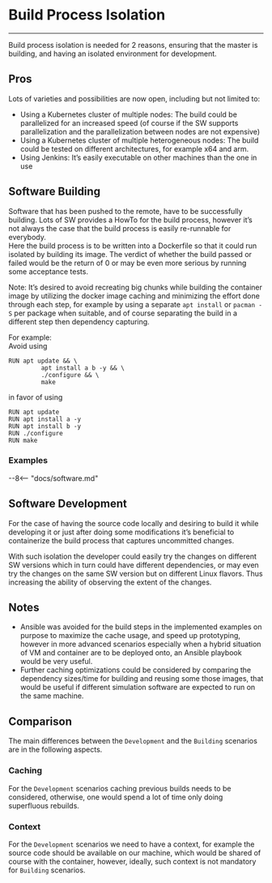 # Build Process Isolation
---

Build process isolation is needed for 2 reasons, ensuring that the master is building, and having an isolated environment for development.

## Pros
Lots of varieties and possibilities are now open, including but not limited to:

- Using a Kubernetes cluster of multiple nodes: The build could be parallelized for an increased speed (of course if the SW supports parallelization and the parallelization between nodes are not expensive)
- Using a Kubernetes cluster of multiple heterogeneous nodes: The build could be tested on different architectures, for example x64 and arm.
- Using Jenkins: It’s easily executable on other machines than the one in use


## Software Building

Software that has been pushed to the remote, have to be successfully building. Lots of SW provides a HowTo for the build process, however it’s not always the case that the build process is easily re-runnable for everybody.  
Here the build process is to be written into a Dockerfile so that it could run isolated by building its image. The verdict of whether the build passed or failed would be the return of 0 or may be even more serious by running some acceptance tests.  

Note: It’s desired to avoid recreating big chunks while building the container image by utilizing the docker image caching and minimizing the effort done through each step, for example by using a separate `apt install` or `pacman -S`  per package when suitable, and of course separating the build in a different step then dependency capturing.  

For example:  
Avoid using

```
RUN apt update && \
         apt install a b -y && \
         ./configure && \
         make
```

in favor of using

```
RUN apt update
RUN apt install a -y
RUN apt install b -y
RUN ./configure
RUN make
```

### Examples

--8<-- "docs/software.md"

## Software Development

For the case of having the source code locally and desiring to build it while developing it or just after doing some modifications it’s beneficial to containerize the build process that captures uncommitted changes.  

With such isolation the developer could easily try the changes on different SW versions which in turn could have different dependencies, or may even try the changes on the same SW version but on different Linux flavors. Thus increasing the ability of observing the extent of the changes.  

## Notes

- Ansible was avoided for the build steps in the implemented examples on purpose to maximize the cache usage, and speed up prototyping, however in more advanced scenarios especially when a hybrid situation of VM and container are to be deployed onto, an Ansible playbook would be very useful.
- Further caching optimizations could be considered by comparing the dependency sizes/time for building and reusing some those images, that would be useful if different simulation software are expected to run on the same machine.

## Comparison

The main differences between the `Development` and the `Building` scenarios are in the following aspects.  
 
### Caching 

For the `Development` scenarios caching previous builds needs to be considered, otherwise, one would spend a lot of time only doing superfluous rebuilds.  

### Context

For the `Development` scenarios we need to have a context, for example the source code should be available on our machine, which would be shared of course with the container, however, ideally, such context is not mandatory for `Building` scenarios.  

